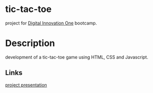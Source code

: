 # tic-tac-toe

project for [Digital Innovation One](https://digitalinnovation.one) bootcamp.

# Description
development of a tic-tac-toe game using HTML, CSS and Javascript.

## Links

[project presentation](https://docs.google.com/presentation/d/1-ao-3echbBHzdSqRF726K4GUFMn7JoL0dhoJWyPORXY/edit?usp=sharing)